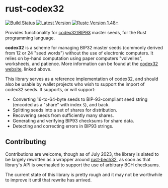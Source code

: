 # rust-codex32

[![Build Status]][actions] [![Latest Version]][crates.io] [![Rustc Version 1.48+]][rustc]

[Build Status]: https://img.shields.io/github/actions/workflow/status/apoelstra/rust-codex32/ci.yml?branch=master
[actions]: https://github.com/apoelstra/rust-codex32/actions?query=branch%3Amaster
[Latest Version]: https://img.shields.io/crates/v/codex32.svg
[crates.io]: https://crates.io/crates/codex32
[Rustc Version 1.48+]: https://img.shields.io/badge/rustc-1.48+-lightgray.svg
[rustc]: https://blog.rust-lang.org/2020/11/19/Rust-1.48.html


Provides functionality for [codex32/BIP93](https://github.com/bitcoin/bips/blob/master/bip-0093.mediawiki)
master seeds, for the Rust programming language.

**codex32** is a scheme for managing BIP32 master seeds (commonly derived from
12 or 24 "seed words") without the use of electronic computers. It relies on
by-hand computation using paper computers "volvelles", worksheets, and patience.
More information can be found at the [codex32 website](https://www.secretcodex32.com), linked above.

This library serves as a reference implementation of codex32, and should also
be usable by wallet projects who wish to support the import of codex32 seeds.
It supports, or will support:

* Converting 16-to-64-byte seeds to BIP-93-compliant seed string (encoded as a "share" with index `S`), and back.
* Splitting seeds into a set of shares for distribution.
* Recovering seeds from sufficiently many shares.
* Generating and verifying BIP93 checksums for share data.
* Detecting and correcting errors in BIP93 strings.

## Contributing

Contributions are welcome, though as of July 2023, the library is slated to be largely
rewritten as a wrapper around [rust-bech32](https://github.com/rust-bitcoin/rust-bech32),
as soon as that library's API is overhauled to support the use of arbitrary BCH checksums.

The current state of this library is pretty rough and it may not be worthwhile to improve
it until that rewrite has arrived.

